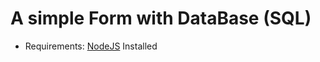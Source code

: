 #  A simple Form with DataBase (SQL)
* Requirements:
[NodeJS](https://nodejs.org/en/download/prebuilt-installer) Installed
